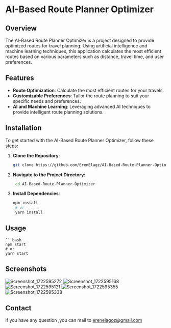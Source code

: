 # AI-Based Route Planner Optimizer

## Overview

The AI-Based Route Planner Optimizer is a project designed to provide optimized routes for travel planning. Using artificial intelligence and machine learning techniques, this application calculates the most efficient routes based on various parameters such as distance, travel time, and user preferences.

## Features

- **Route Optimization**: Calculate the most efficient routes for your travels.
- **Customizable Preferences**: Tailor the route planning to suit your specific needs and preferences.
- **AI and Machine Learning**: Leveraging advanced AI techniques to provide intelligent route planning solutions.

## Installation

To get started with the AI-Based Route Planner Optimizer, follow these steps:

1. **Clone the Repository**:
   ```bash
   git clone https://github.com/ErenElagz/AI-Based-Route-Planner-Optimizer.git

2. **Navigate to the Project Directory**:
   ```bash
    cd AI-Based-Route-Planner-Optimizer
   
3. **Install Dependencies**:
   ```bash
   npm install
    # or
    yarn install

## Usage
    ```bash
    npm start
    # or
    yarn start

## Screenshots
![Screenshot_1722595272](https://github.com/user-attachments/assets/064f8555-e3ba-4a0c-80c1-2f381f87a2c1)
![Screenshot_1722595168](https://github.com/user-attachments/assets/a0064ca7-f1ba-416e-ada5-04572e9c4909)
![Screenshot_1722595121](https://github.com/user-attachments/assets/72f9628a-520b-4aa6-8a70-50f21386a93e)
![Screenshot_1722595355](https://github.com/user-attachments/assets/b749f5ff-a58f-47c2-8790-df1b5cbb87c6)
![Screenshot_1722595338](https://github.com/user-attachments/assets/3916c7f6-ae0d-4682-85ad-45b18657c899)


## Contact
If you have any question ,you can mail to erenelagoz@gmail.com



